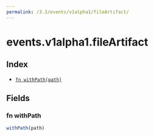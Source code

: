 ```yaml
---
permalink: /3.3/events/v1alpha1/fileArtifact/
---
```


# events.v1alpha1.fileArtifact



## Index

* [`fn withPath(path)`](#fn-withpath)

## Fields

### fn withPath

```ts
withPath(path)
```

